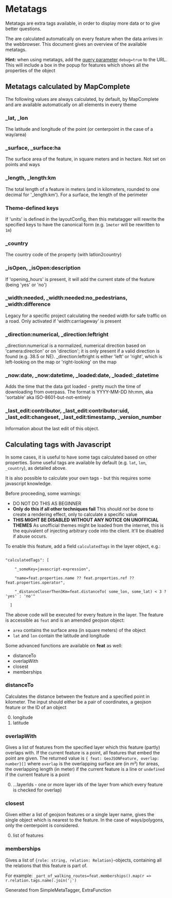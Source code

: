 
 Metatags 
==========



Metatags are extra tags available, in order to display more data or to give better questions.

The are calculated automatically on every feature when the data arrives in the webbrowser. This document gives an overview of the available metatags.

**Hint:** when using metatags, add the [query parameter](URL_Parameters.md) `debug=true` to the URL. This will include a box in the popup for features which shows all the properties of the object


 Metatags calculated by MapComplete 
------------------------------------



The following values are always calculated, by default, by MapComplete and are available automatically on all elements in every theme


### _lat, _lon 



The latitude and longitude of the point (or centerpoint in the case of a way/area)


### _surface, _surface:ha 



The surface area of the feature, in square meters and in hectare. Not set on points and ways


### _length, _length:km 



The total length of a feature in meters (and in kilometers, rounded to one decimal for '_length:km'). For a surface, the length of the perimeter


### Theme-defined keys 



If 'units' is defined in the layoutConfig, then this metatagger will rewrite the specified keys to have the canonical form (e.g. `1meter` will be rewritten to `1m`)


### _country 



The country code of the property (with latlon2country)


### _isOpen, _isOpen:description 



If 'opening_hours' is present, it will add the current state of the feature (being 'yes' or 'no')


### _width:needed, _width:needed:no_pedestrians, _width:difference 



Legacy for a specific project calculating the needed width for safe traffic on a road. Only activated if 'width:carriageway' is present


### _direction:numerical, _direction:leftright 



_direction:numerical is a normalized, numerical direction based on 'camera:direction' or on 'direction'; it is only present if a valid direction is found (e.g. 38.5 or NE). _direction:leftright is either 'left' or 'right', which is left-looking on the map or 'right-looking' on the map


### _now:date, _now:datetime, _loaded:date, _loaded:_datetime 



Adds the time that the data got loaded - pretty much the time of downloading from overpass. The format is YYYY-MM-DD hh:mm, aka 'sortable' aka ISO-8601-but-not-entirely


### _last_edit:contributor, _last_edit:contributor:uid, _last_edit:changeset, _last_edit:timestamp, _version_number 



Information about the last edit of this object.


 Calculating tags with Javascript 
----------------------------------



In some cases, it is useful to have some tags calculated based on other properties. Some useful tags are available by default (e.g. `lat`, `lon`, `_country`), as detailed above.

It is also possible to calculate your own tags - but this requires some javascript knowledge.



Before proceeding, some warnings:



  - DO NOT DO THIS AS BEGINNER
  - **Only do this if all other techniques fail**  This should _not_ be done to create a rendering effect, only to calculate a specific value
  - **THIS MIGHT BE DISABLED WITHOUT ANY NOTICE ON UNOFFICIAL THEMES** As unofficial themes might be loaded from the internet, this is the equivalent of injecting arbitrary code into the client. It'll be disabled if abuse occurs.


To enable this feature,  add a field `calculatedTags` in the layer object, e.g.:

````

"calculatedTags": [

    "_someKey=javascript-expression",

    "name=feat.properties.name ?? feat.properties.ref ?? feat.properties.operator",

    "_distanceCloserThen3Km=feat.distanceTo( some_lon, some_lat) < 3 ? 'yes' : 'no'" 

  ]

````



The above code will be executed for every feature in the layer. The feature is accessible as `feat` and is an amended geojson object:



  - `area` contains the surface area (in square meters) of the object
  - `lat` and `lon` contain the latitude and longitude


Some advanced functions are available on **feat** as well: 

  - distanceTo
  - overlapWith
  - closest
  - memberships
 
### distanceTo 

 Calculates the distance between the feature and a specified point in kilometer. The input should either be a pair of coordinates, a geojson feature or the ID of an object 

  0. longitude
  1. latitude
 
### overlapWith 

 Gives a list of features from the specified layer which this feature (partly) overlaps with. If the current feature is a point, all features that embed the point are given. The returned value is `{ feat: GeoJSONFeature, overlap: number}[]` where `overlap` is the overlapping surface are (in m²) for areas, the overlapping length (in meter) if the current feature is a line or `undefined` if the current feature is a point 

  0. ...layerIds - one or more layer ids  of the layer from which every feature is checked for overlap)
 
### closest 

 Given either a list of geojson features or a single layer name, gives the single object which is nearest to the feature. In the case of ways/polygons, only the centerpoint is considered. 

  0. list of features
 
### memberships 

 Gives a list of `{role: string, relation: Relation}`-objects, containing all the relations that this feature is part of. 

For example: `_part_of_walking_routes=feat.memberships().map(r => r.relation.tags.name).join(';')` 


 Generated from SimpleMetaTagger, ExtraFunction